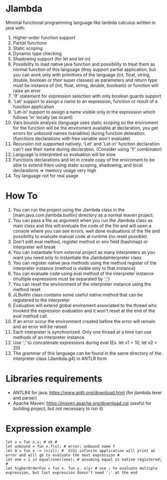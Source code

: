 # Jlambda
Minimal functional programming language like lambda calculus written in java with:
1) Higher-order function support
2) Partial functions
3) Static scoping
4) Dynamic type checking
5) Shadowing support (for let and let-in)
6) Possibility to load native java function and possibility to treat them as normal function of this language (they support partial application, but you can work only with primitives of the language (int, float, string, double, boolean or their super classes) as parameters and return type must be instance of (int, float, string, double, boolean)) or function will raise an error
7) 'If' statement for expression selection with only boolean guards support
8) 'Let' support to assign a name to an expression, function or result of a function application
9) 'Let-in' support to assign a name visible only in the expression which follows 'in' locally (as ocaml)
10) Vars bounds analysis (language uses static scoping so the enviroment for the function will be the enviroment available at declaration, you get errors for unbound names (variables) during function delaration. (functions declarations with free variable won't evaluate)
11) Recursion not supported natively. 'Let' and 'Let-in' function declaration can't see their name during declaration. (Consider using 'Y' combinator)
12) Language is interpreted so evaluation will be slow
13) Functions declarations and let in create copy of the enviroment to be able to extend them using static scoping, shadowing, and local declarations => memory usage very high
14) Toy language not for real usage

# How To

1) You can run the project using the Jlambda class in the [main.java.com.jlambda.builtin] directory as a normal maven project.
2) You can pass a file as argument when you run the Jlambda class as main class and this will evaluate the code of the file and will open a console where you can see errors, well done evaluations of the file and possibility to evaluate manual code at runtime (no reset possible)
3) Don't edit eval method, register method or env field (hashmap) or interpreter will break
4) You can instantiate from external project as many interpreters as you want you need only to instantiate the JlambdaInterpreter class
5) You can register native java methods using the method register of the interpreter instance (method is visible only to that instance)
6) You can evaluate code using eval method of the interpreter instance (multiple expressions must be separated by ';')
7) You can reset the environment of the interpreter instance using the method reset
8) JLBuiltin class contains some useful native method that can be registered to the interpreter 
9) Evaluation will extend global enviroment associated to the thread who invoked the expression evaluation and it won't reset at the end of the eval method call.
10) If an error occur the environment created before the error will remain and an error will be raised
11) Each interpreter is synchronized. Only one thread at a time can use methods of an interpreter instance
12) Use ';' to concatenate expressions during eval (Ex. let v1 = 10; let v2 = 20)
13) The grammar of this language can be found in the same directory of the interpreter class (Jlambda.g4) in ANTLR form

# Libraries requirements

- ANTLR4 for java: https://www.antlr.org/download.html (for jlambda lexer and parser)
- Apache Maven: https://maven.apache.org/download.cgi (useful for building project, but not necessary to run it)

# Expression example
```
let v = fun x.x; # ok #
let unbound = fun x.f(x); # error: unbound name f
let Ω = fun x -> (x(x)); #  Ω(Ω) infinite application will print an error and will go to evaluate the next expression #
let one = 1 in equal(one)(one); # assuming equal is native registered; #
let higherOrderFun = fun x. fun y. x(y) # use ; to evaluate multiple expression, but last expression doesn't need ';' at the end
```
